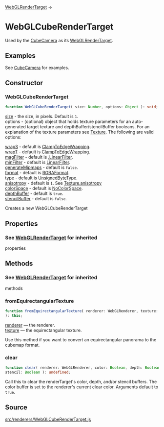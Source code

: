 [WebGLRenderTarget](en\renderers\WebGLRenderTarget.html) →

# WebGLCubeRenderTarget

Used by the [CubeCamera](en\cameras\CubeCamera.html) as its
[WebGLRenderTarget](en\renderers\WebGLRenderTarget.html).

## Examples

See [CubeCamera](en\cameras\CubeCamera.html) for examples.

## Constructor

### WebGLCubeRenderTarget

  
  
```ts  
function WebGLCubeRenderTarget( size: Number, options: Object ): void;  
```  

[size](#) - the size, in pixels. Default is `1`.  
options - (optional) object that holds texture parameters for an auto-
generated target texture and depthBuffer/stencilBuffer booleans. For an
explanation of the texture parameters see [Texture](en\textures\Texture.html).
The following are valid options:  
  
[wrapS](#) - default is [ClampToEdgeWrapping](en\constants\Textures.html).  
[wrapT](#) - default is [ClampToEdgeWrapping](en\constants\Textures.html).  
[magFilter](#) - default is [.LinearFilter](en\constants\Textures.html).  
[minFilter](#) - default is [LinearFilter](en\constants\Textures.html).  
[generateMipmaps](#) - default is `false`.  
[format](#) - default is [RGBAFormat](en\constants\Textures.html).  
[type](#) - default is [UnsignedByteType](en\constants\Textures.html).  
[anisotropy](#) - default is `1`. See [Texture.anisotropy](#)  
[colorSpace](#) - default is [NoColorSpace](en\constants\Textures.html).  
[depthBuffer](#) - default is `true`.  
[stencilBuffer](#) - default is `false`.  
  
Creates a new WebGLCubeRenderTarget

## Properties

### See [WebGLRenderTarget](en\renderers\WebGLRenderTarget.html) for inherited
properties

## Methods

### See [WebGLRenderTarget](en\renderers\WebGLRenderTarget.html) for inherited
methods

### fromEquirectangularTexture

  
  
```ts  
function fromEquirectangularTexture( renderer: WebGLRenderer, texture: Texture
): this;  
```  

[renderer](en\renderers\WebGLRenderer.html) — the renderer.  
[texture](en\textures\Texture.html) — the equirectangular texture.

Use this method if you want to convert an equirectangular panorama to the
cubemap format.

### clear

  
  
```ts  
function clear( renderer: WebGLRenderer, color: Boolean, depth: Boolean,
stencil: Boolean ): undefined;  
```  

Call this to clear the renderTarget's color, depth, and/or stencil buffers.
The color buffer is set to the renderer's current clear color. Arguments
default to `true`.

## Source

<a
href="https://github.com/mrdoob/three.js/blob/master/src/renderers/WebGLCubeRenderTarget.js">src/renderers/WebGLCubeRenderTarget.js</a>

